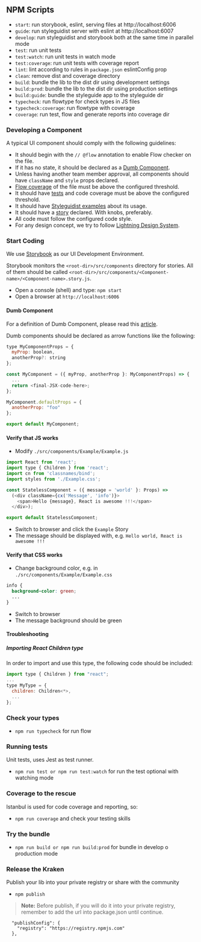 ## NPM Scripts
* `start`: run storybook, eslint, serving files at http://localhost:6006
* `guide`: run styleguidist server with eslint at http://localhost:6007
* `develop`: run styleguidist and storybook both at the same time in parallel mode
* `test`: run unit tests
* `test:watch`: run unit tests in watch mode
* `test:coverage`: run unit tests with coverage report
* `lint`: lint according to rules in `package.json` eslintConfig prop
* `clean`: remove dist and coverage directory
* `build`: bundle the lib to the dist dir using development settings
* `build:prod`: bundle the lib to the dist dir using production settings
* `build:guide`: bundle the styleguide app to the styleguide dir
* `typecheck`: run flowtype for check types in JS files
* `typecheck:coverage`: run flowtype with coverage
* `coverage`: run test, flow and generate reports into coverage dir

### Developing a Component
A typical UI component should comply with the following guidelines:

* It should begin with the `// @flow` annotation to enable Flow checker on the file.
* If it has no state, it should be declared as a [Dumb Component](#dumb-component).
* Unless having another team member approval, all components should have `className` and `style` props declared.
* [Flow coverage](#coverage-to-the-rescue) of the file must be above the configured threshold.
* It should have [tests](#running-tests) and code coverage must be above the configured threshold.
* It should have [Styleguidist examples](#document-the-component-with-styleguidist) about its usage.
* It should have a [story](#start-coding) declared. With knobs, preferably.
* All code must follow the configured code style.
* For any design concept, we try to follow [Lightning Design System](https://lightningdesignsystem.com/).

### Start Coding
We use [Storybook](https://storybook.js.org/) as our UI Development Environment.

Storybook monitors the `<root-dir>/src/components` directory for stories. All of them should be
called `<root-dir>/src/components/<Component-name>/<Component-name>.story.js`.

* Open a console (shell) and type: ```npm start```
* Open a browser at `http://localhost:6006`

#### Dumb Component

For a definition of Dumb Component, please read this [article](https://jaketrent.com/post/smart-dumb-components-react).

Dumb components should be declared as arrow functions like the following:

```javascript
type MyComponentProps = {
  myProp: boolean,
  anotherProp?: string
};

const MyComponent = ({ myProp, anotherProp }: MyComponentProps) => {
  ...
  return <final-JSX-code-here>;
};

MyComponent.defaultProps = {
  anotherProp: "foo"
};

export default MyComponent;
```

#### Verify that JS works
* Modify `./src/components/Example/Example.js`

```javascript
import React from 'react';
import type { Children } from 'react';
import cn from 'classnames/bind';
import styles from './Example.css';

const StatelessComponent = ({ message = 'world' }: Props) =>
  (<div className={cx('Message', 'info')}>
    <span>Hello {message}, React is awesome !!!</span>
  </div>);

export default StatelessComponent;
```

* Switch to browser and click the `Example` Story
* The message should be displayed with, e.g. `Hello world, React is awesome !!!`


#### Verify that CSS works
* Change background color, e.g. in `./src/components/Example/Example.css`

```css
info {
  background-color: green;
  ...
}
```
* Switch to browser
* The message background should be green


#### Troubleshooting

##### Importing React Children type

In order to import and use this type, the following code should be included:

```js
import type { Children } from "react";
...
type MyType = {
  children: Children<*>,
  ...
};
```

### Check your types
* `npm run typecheck` for run flow


### Running tests
Unit tests, uses Jest as test runner.
* `npm run test or npm run test:watch` for run the test optional with watching mode


### Coverage to the rescue
Istanbul is used for code coverage and reporting, so:
* `npm run coverage` and check your testing skills


### Try the bundle
* `npm run build or npm run build:prod` for bundle in develop o production mode


### Release the Kraken
Publish your lib into your private registry or share with the community
* `npm publish`

>**Note:** Before publish, if you will do it into your private registry, remember to add the url into package.json until continue.
```
  "publishConfig": {
    "registry": "https://registry.npmjs.com"
  },
```
